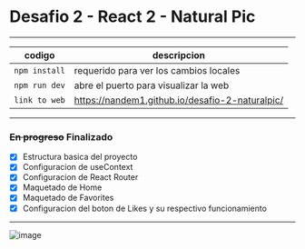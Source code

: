 # Desafio 2 - React 2 - Natural Pic
---
| codigo | descripcion |
| ------ | ----------- |
|`npm install` | requerido para ver los cambios locales |
|`npm run dev` | abre el puerto para visualizar la web |
|`link to web` | https://nandem1.github.io/desafio-2-naturalpic/ |
---
### ~~En progreso~~ Finalizado
- [x] Estructura basica del proyecto
- [x] Configuracion de useContext
- [x] Configuracion de React Router
- [x] Maquetado de Home
- [x] Maquetado de Favorites
- [x] Configuracion del boton de Likes y su respectivo funcionamiento
---
![image](https://user-images.githubusercontent.com/103139553/225511029-cc0bc49d-c930-4170-8e74-2e3bcd8cee88.png)



